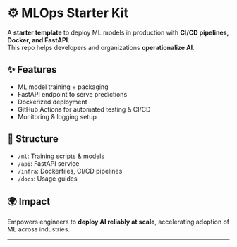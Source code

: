 # ⚙️ MLOps Starter Kit

A **starter template** to deploy ML models in production with **CI/CD pipelines, Docker, and FastAPI**.  
This repo helps developers and organizations **operationalize AI**.  

## ✨ Features
- ML model training + packaging  
- FastAPI endpoint to serve predictions  
- Dockerized deployment  
- GitHub Actions for automated testing & CI/CD  
- Monitoring & logging setup  

## 📂 Structure
- `/ml`: Training scripts & models  
- `/api`: FastAPI service  
- `/infra`: Dockerfiles, CI/CD pipelines  
- `/docs`: Usage guides  

## 🌍 Impact
Empowers engineers to **deploy AI reliably at scale**, accelerating adoption of ML across industries.  

---
